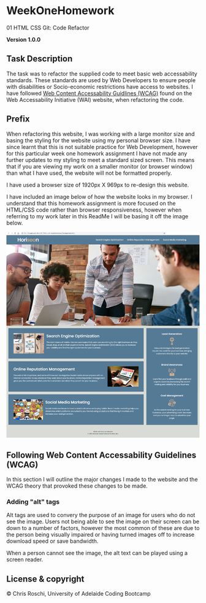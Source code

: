 # WeekOneHomework
01 HTML CSS Git: Code Refactor

**Version 1.0.0**

## Task Description
The task was to refactor the supplied code to meet basic web accessability standards. These standards are used by Web Developers to ensure people with disabilities or Socio-economic restrictions have access to websites. I have followed <a href="https://www.w3.org/WAI/standards-guidelines/wcag/">Web Content Accessability Guidlines (WCAG)</a> found on the  Web Accessability Initiative (WAI) website, when refactoring the code.

## Prefix
When refactoring this website, I was working with a large monitor size and basing the styling for the website using my personal browser size. I have since learnt that this is not suitable practice for Web Development, however for this particular week one homework assignment I have not made any further updates to my styling to meet a standard sized screen. This means that if you are viewing my work on a smaller monitor (or browser window) than what I have used, the website will not be formatted properly.

I have used a browser size of 1920px X 969px to re-design this website. 

I have included an image below of how the website looks in my browser. I understand that this homework assignment is more focused on the HTML/CSS code rather than browser responsiveness, however when referring to my work later in this ReadMe I will be basing it off the image below.

![](assets/images/Website-Viewed-At-1920x969-pixels.png)

## Following Web Content Accessability Guidelines (WCAG)

In this section I will outline the major changes I made to the website and the WCAG theory that provoked these changes to be made.

### Adding "alt" tags

Alt tags are used to convery the purpose of an image for users who do not see the image. Users not being able to see the image on their screen can be down to a number of factors, however the most common of these are due to the person being visually impaired or having turned images off to increase download speed or save bandwidth.

When a person cannot see the image, the alt text can be played using a screen reader.




## License & copyright

© Chris Roschi, University of Adelaide Coding Bootcamp
